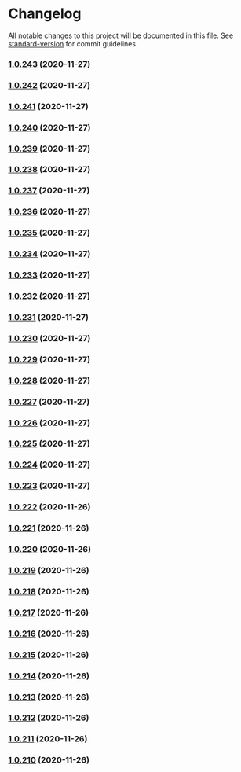 # Changelog

All notable changes to this project will be documented in this file. See [standard-version](https://github.com/conventional-changelog/standard-version) for commit guidelines.

### [1.0.243](https://github.com/Comi9/finlance-app/compare/v1.0.242...v1.0.243) (2020-11-27)

### [1.0.242](https://github.com/Comi9/finlance-app/compare/v1.0.241...v1.0.242) (2020-11-27)

### [1.0.241](https://github.com/Comi9/finlance-app/compare/v1.0.240...v1.0.241) (2020-11-27)

### [1.0.240](https://github.com/Comi9/finlance-app/compare/v1.0.239...v1.0.240) (2020-11-27)

### [1.0.239](https://github.com/Comi9/finlance-app/compare/v1.0.238...v1.0.239) (2020-11-27)

### [1.0.238](https://github.com/Comi9/finlance-app/compare/v1.0.237...v1.0.238) (2020-11-27)

### [1.0.237](https://github.com/Comi9/finlance-app/compare/v1.0.236...v1.0.237) (2020-11-27)

### [1.0.236](https://github.com/Comi9/finlance-app/compare/v1.0.235...v1.0.236) (2020-11-27)

### [1.0.235](https://github.com/Comi9/finlance-app/compare/v1.0.234...v1.0.235) (2020-11-27)

### [1.0.234](https://github.com/Comi9/finlance-app/compare/v1.0.233...v1.0.234) (2020-11-27)

### [1.0.233](https://github.com/Comi9/finlance-app/compare/v1.0.232...v1.0.233) (2020-11-27)

### [1.0.232](https://github.com/Comi9/finlance-app/compare/v1.0.231...v1.0.232) (2020-11-27)

### [1.0.231](https://github.com/Comi9/finlance-app/compare/v1.0.230...v1.0.231) (2020-11-27)

### [1.0.230](https://github.com/Comi9/finlance-app/compare/v1.0.229...v1.0.230) (2020-11-27)

### [1.0.229](https://github.com/Comi9/finlance-app/compare/v1.0.228...v1.0.229) (2020-11-27)

### [1.0.228](https://github.com/Comi9/finlance-app/compare/v1.0.227...v1.0.228) (2020-11-27)

### [1.0.227](https://github.com/Comi9/finlance-app/compare/v1.0.226...v1.0.227) (2020-11-27)

### [1.0.226](https://github.com/Comi9/finlance-app/compare/v1.0.225...v1.0.226) (2020-11-27)

### [1.0.225](https://github.com/Comi9/finlance-app/compare/v1.0.224...v1.0.225) (2020-11-27)

### [1.0.224](https://github.com/Comi9/finlance-app/compare/v1.0.223...v1.0.224) (2020-11-27)

### [1.0.223](https://github.com/Comi9/finlance-app/compare/v1.0.222...v1.0.223) (2020-11-27)

### [1.0.222](https://github.com/Comi9/finlance-app/compare/v1.0.221...v1.0.222) (2020-11-26)

### [1.0.221](https://github.com/Comi9/finlance-app/compare/v1.0.220...v1.0.221) (2020-11-26)

### [1.0.220](https://github.com/Comi9/finlance-app/compare/v1.0.219...v1.0.220) (2020-11-26)

### [1.0.219](https://github.com/Comi9/finlance-app/compare/v1.0.218...v1.0.219) (2020-11-26)

### [1.0.218](https://github.com/Comi9/finlance-app/compare/v1.0.217...v1.0.218) (2020-11-26)

### [1.0.217](https://github.com/Comi9/finlance-app/compare/v1.0.216...v1.0.217) (2020-11-26)

### [1.0.216](https://github.com/Comi9/finlance-app/compare/v1.0.215...v1.0.216) (2020-11-26)

### [1.0.215](https://github.com/Comi9/finlance-app/compare/v1.0.214...v1.0.215) (2020-11-26)

### [1.0.214](https://github.com/Comi9/finlance-app/compare/v1.0.213...v1.0.214) (2020-11-26)

### [1.0.213](https://github.com/Comi9/finlance-app/compare/v1.0.212...v1.0.213) (2020-11-26)

### [1.0.212](https://github.com/Comi9/finlance-app/compare/v1.0.211...v1.0.212) (2020-11-26)

### [1.0.211](https://github.com/Comi9/finlance-app/compare/v1.0.210...v1.0.211) (2020-11-26)

### [1.0.210](https://github.com/Comi9/finlance-app/compare/v1.0.209...v1.0.210) (2020-11-26)
